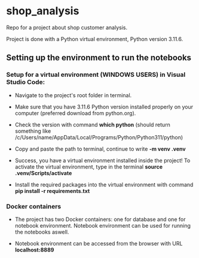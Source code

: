 # shop_analysis
Repo for a project about shop customer analysis.

Project is done with a Python virtual environment, Python version 3.11.6.

## Setting up the environment to run the notebooks

### Setup for a virtual environment (WINDOWS USERS) in Visual Studio Code:

- Navigate to the project's root folder in terminal.

- Make sure that you have 3.11.6 Python version installed properly on your computer (preferred download from python.org).

- Check the version with command **which python** (should return something like /c/Users/name/AppData/Local/Programs/Python/Python311/python)

- Copy and paste the path to terminal, continue to write **-m venv .venv**

- Success, you have a virtual environment installed inside the project! To activate the virtual environment, type in the terminal **source .venv/Scripts/activate**

- Install the required packages into the virtual environment with command **pip install -r requirements.txt**

### Docker containers

- The project has two Docker containers: one for database and one for notebook environment. Notebook environment can be used for running the notebooks aswell.

- Notebook environment can be accessed from the browser with URL **localhost:8889**
